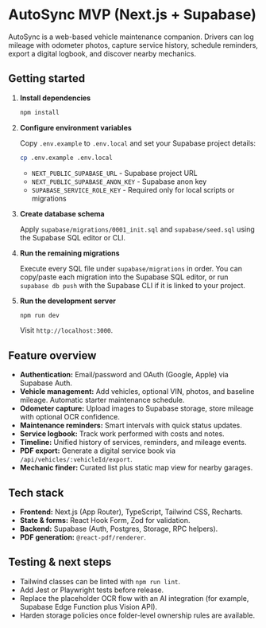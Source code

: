 # AutoSync MVP (Next.js + Supabase)

AutoSync is a web-based vehicle maintenance companion. Drivers can log mileage with odometer photos, capture service history, schedule reminders, export a digital logbook, and discover nearby mechanics.

## Getting started

1. **Install dependencies**

   ```bash
   npm install
   ```

2. **Configure environment variables**

   Copy `.env.example` to `.env.local` and set your Supabase project details:

   ```bash
   cp .env.example .env.local
   ```

   - `NEXT_PUBLIC_SUPABASE_URL` - Supabase project URL  
   - `NEXT_PUBLIC_SUPABASE_ANON_KEY` - Supabase anon key  
   - `SUPABASE_SERVICE_ROLE_KEY` - Required only for local scripts or migrations

3. **Create database schema**

   Apply `supabase/migrations/0001_init.sql` and `supabase/seed.sql` using the Supabase SQL editor or CLI.

4. **Run the remaining migrations**

   Execute every SQL file under `supabase/migrations` in order. You can copy/paste each migration into the Supabase SQL editor, or run `supabase db push` with the Supabase CLI if it is linked to your project.

5. **Run the development server**

   ```bash
   npm run dev
   ```

   Visit `http://localhost:3000`.

## Feature overview

- **Authentication:** Email/password and OAuth (Google, Apple) via Supabase Auth.
- **Vehicle management:** Add vehicles, optional VIN, photos, and baseline mileage. Automatic starter maintenance schedule.
- **Odometer capture:** Upload images to Supabase storage, store mileage with optional OCR confidence.
- **Maintenance reminders:** Smart intervals with quick status updates.
- **Service logbook:** Track work performed with costs and notes.
- **Timeline:** Unified history of services, reminders, and mileage events.
- **PDF export:** Generate a digital service book via `/api/vehicles/:vehicleId/export`.
- **Mechanic finder:** Curated list plus static map view for nearby garages.

## Tech stack

- **Frontend:** Next.js (App Router), TypeScript, Tailwind CSS, Recharts.
- **State & forms:** React Hook Form, Zod for validation.
- **Backend:** Supabase (Auth, Postgres, Storage, RPC helpers).
- **PDF generation:** `@react-pdf/renderer`.

## Testing & next steps

- Tailwind classes can be linted with `npm run lint`.
- Add Jest or Playwright tests before release.
- Replace the placeholder OCR flow with an AI integration (for example, Supabase Edge Function plus Vision API).
- Harden storage policies once folder-level ownership rules are available.
